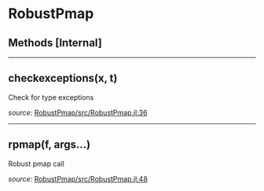 # RobustPmap


## Methods [Internal]

---

<a id="method__checkexceptions.1" class="lexicon_definition"></a>
## checkexceptions(x,  t)
Check for type exceptions

*source:*
[RobustPmap/src/RobustPmap.jl:36](https://github.com/madsjulia/RobustPmap.jl/tree/3751f3f2335217f8ba83893523a388d4477840e1/src/RobustPmap.jl#L36)

---

<a id="method__rpmap.1" class="lexicon_definition"></a>
## rpmap(f,  args...)
Robust pmap call

*source:*
[RobustPmap/src/RobustPmap.jl:48](https://github.com/madsjulia/RobustPmap.jl/tree/3751f3f2335217f8ba83893523a388d4477840e1/src/RobustPmap.jl#L48)

